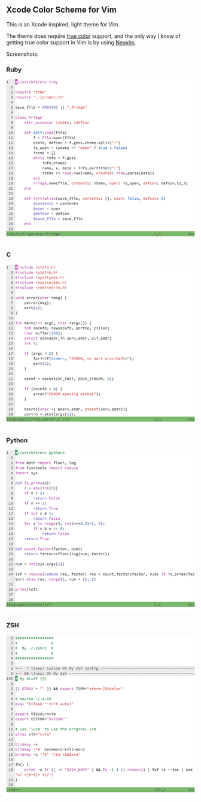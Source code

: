 ## Xcode Color Scheme for Vim

This is an Xcode inspired, light theme for Vim.

The theme does require [true color](https://gist.github.com/XVilka/8346728) support, and the only way I know of getting true color support in Vim is by using [Neovim](https://github.com/neovim/neovim).

Screenshots:

### Ruby
![screenshot](https://raw.githubusercontent.com/addisonbean/vim-xcode-theme/master/screenshots/ruby.png)

### C
![screenshot](https://raw.githubusercontent.com/addisonbean/vim-xcode-theme/master/screenshots/c.png)

### Python
![screenshot](https://raw.githubusercontent.com/addisonbean/vim-xcode-theme/master/screenshots/python.png)

### ZSH
![screenshot](https://raw.githubusercontent.com/addisonbean/vim-xcode-theme/master/screenshots/zsh.png)

